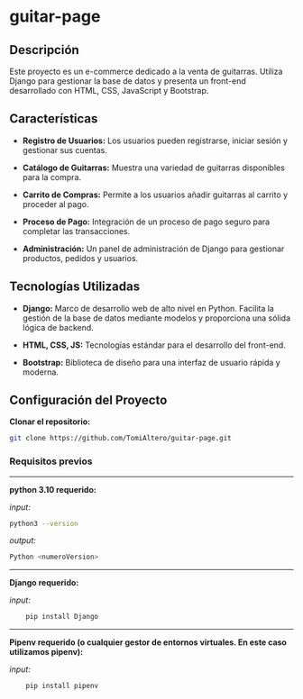 # guitar-page

## Descripción

Este proyecto es un e-commerce dedicado a la venta de guitarras. Utiliza Django para gestionar la base de datos y presenta un front-end desarrollado con HTML, CSS, JavaScript y Bootstrap.

## Características

- **Registro de Usuarios:** Los usuarios pueden registrarse, iniciar sesión y gestionar sus cuentas.

- **Catálogo de Guitarras:** Muestra una variedad de guitarras disponibles para la compra.

- **Carrito de Compras:** Permite a los usuarios añadir guitarras al carrito y proceder al pago.

- **Proceso de Pago:** Integración de un proceso de pago seguro para completar las transacciones.

- **Administración:** Un panel de administración de Django para gestionar productos, pedidos y usuarios.

## Tecnologías Utilizadas

- **Django:** Marco de desarrollo web de alto nivel en Python. Facilita la gestión de la base de datos mediante modelos y proporciona una sólida lógica de backend.

- **HTML, CSS, JS:** Tecnologías estándar para el desarrollo del front-end.

- **Bootstrap:** Biblioteca de diseño para una interfaz de usuario rápida y moderna.

## Configuración del Proyecto

**Clonar el repositorio:**
  ```bash
  git clone https://github.com/TomiAltero/guitar-page.git
  ```

### Requisitos previos
<hr>

**python 3.10 requerido:**

*input:*
```bash
python3 --version 
```

*output:*
```bash
Python <numeroVersion>
```

<hr>

**Django requerido:**

*input:*
```bash
    pip install Django
```
<hr>


**Pipenv requerido (o cualquier gestor de entornos virtuales. En este caso utilizamos pipenv):**

*input:*
```bash
    pip install pipenv
```


